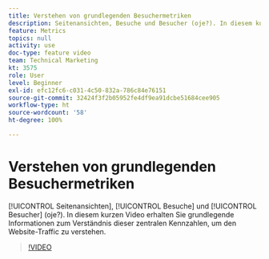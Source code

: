 ```yaml
---
title: Verstehen von grundlegenden Besuchermetriken
description: Seitenansichten, Besuche und Besucher (oje?). In diesem kurzen Video erhalten Sie grundlegende Informationen zum Verständnis dieser zentralen Kennzahlen, um den Website-Traffic zu verstehen.
feature: Metrics
topics: null
activity: use
doc-type: feature video
team: Technical Marketing
kt: 3575
role: User
level: Beginner
exl-id: efc12fc6-c031-4c50-832a-786c84e76151
source-git-commit: 32424f3f2b05952fe4df9ea91dcbe51684cee905
workflow-type: ht
source-wordcount: '58'
ht-degree: 100%

---
```


# Verstehen von grundlegenden Besuchermetriken

[!UICONTROL Seitenansichten], [!UICONTROL Besuche] und [!UICONTROL Besucher] (oje?). In diesem kurzen Video erhalten Sie grundlegende Informationen zum Verständnis dieser zentralen Kennzahlen, um den Website-Traffic zu verstehen.

>[!VIDEO](https://video.tv.adobe.com/v/28774/?quality=12)
